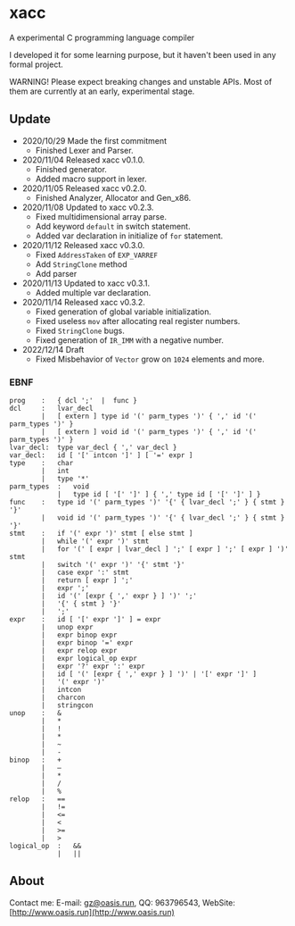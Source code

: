 # xacc

A experimental C programming language compiler

I developed it for some learning purpose, but it haven't been used in any formal project.

WARNING! Please expect breaking changes and unstable APIs. Most of them are currently at an early, experimental stage.

## Update

* 2020/10/29 Made the first commitment
  * Finished Lexer and Parser.
* 2020/11/04 Released xacc v0.1.0.
  * Finished generator.
  * Added macro support in lexer.
* 2020/11/05 Released xacc v0.2.0.
  * Finished Analyzer, Allocator and Gen_x86.
* 2020/11/08 Updated to xacc v0.2.3.
  * Fixed multidimensional array parse.
  * Add keyword `default` in switch statement.
  * Added var declaration in initialize of `for` statement.
* 2020/11/12 Released xacc v0.3.0.
  * Fixed `AddressTaken` of `EXP_VARREF`
  * Add `StringClone` method
  * Add parser
* 2020/11/13 Updated to xacc v0.3.1.
  * Added multiple var declaration.
* 2020/11/14 Released xacc v0.3.2.
  * Fixed generation of global variable initialization.
  * Fixed useless `mov` after allocating real register numbers.
  * Fixed `StringClone` bugs.
  * Fixed generation of `IR_IMM` with a negative number.
* 2022/12/14 Draft
  * Fixed Misbehavior of `Vector` grow on `1024` elements and more.

### EBNF

```ebnf
prog    :   { dcl ';'  |  func }
dcl     :   lvar_decl
        |   [ extern ] type id '(' parm_types ')' { ',' id '(' parm_types ')' }
        |   [ extern ] void id '(' parm_types ')' { ',' id '(' parm_types ')' }
lvar_decl:  type var_decl { ',' var_decl }
var_decl:   id [ '[' intcon ']' ] [ '=' expr ]
type    :   char
        |   int
        |   type '*'
parm_types  :   void
            |   type id [ '[' ']' ] { ',' type id [ '[' ']' ] }
func    :   type id '(' parm_types ')' '{' { lvar_decl ';' } { stmt } '}'
        |   void id '(' parm_types ')' '{' { lvar_decl ';' } { stmt } '}'
stmt    :   if '(' expr ')' stmt [ else stmt ]
        |   while '(' expr ')' stmt
        |   for '(' [ expr | lvar_decl ] ';' [ expr ] ';' [ expr ] ')' stmt
        |   switch '(' expr ')' '{' stmt '}'
        |   case expr ':' stmt
        |   return [ expr ] ';'
        |   expr ';'
        |   id '(' [expr { ',' expr } ] ')' ';'
        |   '{' { stmt } '}'
        |   ';'
expr    :   id [ '[' expr ']' ] = expr
        |   unop expr
        |   expr binop expr
        |   expr binop '=' expr
        |   expr relop expr
        |   expr logical_op expr
        |   expr '?' expr ':' expr
        |   id [ '(' [expr { ',' expr } ] ')' | '[' expr ']' ]
        |   '(' expr ')'
        |   intcon
        |   charcon
        |   stringcon
unop    :   &
        |   *
        |   !
        |   *
        |   ~
        |   -
binop   :   +
        |   –
        |   *
        |   /
        |   %
relop   :   ==
        |   !=
        |   <=
        |   <
        |   >=
        |   >
logical_op  :   &&
            |   ||
```

## About

Contact me: E-mail: gz@oasis.run, QQ: 963796543, WebSite: [http://www.oasis.run](http://www.oasis.run)
